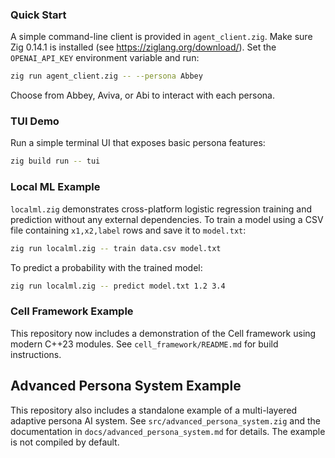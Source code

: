 ### Quick Start

A simple command-line client is provided in `agent_client.zig`. Make sure Zig 0.14.1 is installed (see <https://ziglang.org/download/>). Set the `OPENAI_API_KEY` environment variable and run:

```bash
zig run agent_client.zig -- --persona Abbey
```

Choose from Abbey, Aviva, or Abi to interact with each persona.

### TUI Demo
Run a simple terminal UI that exposes basic persona features:

```bash
zig build run -- tui
```

### Local ML Example
`localml.zig` demonstrates cross-platform logistic regression training and
prediction without any external dependencies. To train a model using a CSV file
containing `x1,x2,label` rows and save it to `model.txt`:

```bash
zig run localml.zig -- train data.csv model.txt
```

To predict a probability with the trained model:

```bash
zig run localml.zig -- predict model.txt 1.2 3.4
```


### Cell Framework Example
This repository now includes a demonstration of the Cell framework using modern C++23 modules. See `cell_framework/README.md` for build instructions.
## Advanced Persona System Example
This repository also includes a standalone example of a multi-layered adaptive persona AI system. See `src/advanced_persona_system.zig` and the documentation in `docs/advanced_persona_system.md` for details. The example is not compiled by default.

